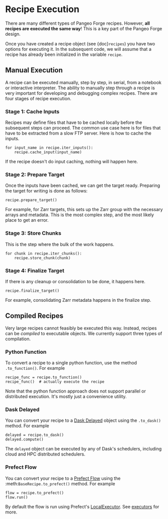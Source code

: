 # Recipe Execution

There are many different types of Pangeo Forge recipes.
However, **all recipes are executed the same way**!
This is a key part of the Pangeo Forge design.

Once you have created a recipe object (see {doc}`recipes`) you have two
options for executing it. In the subsequent code, we will assume that a
recipe has already been initialized in the variable `recipe`.

## Manual Execution

A recipe can be executed manually, step by step, in serial, from a notebook
or interactive interpreter. The ability to manually step through a recipe
is very important for developing and debugging complex recipes.
There are four stages of recipe execution.

### Stage 1: Cache Inputs

Recipes may define files that have to be cached locally before the subsequent
steps can proceed. The common use case here is for files that have to be
extracted from a slow FTP server. Here is how to cache the inputs.

```{code-block} python
for input_name in recipe.iter_inputs():
    recipe.cache_input(input_name)
```

If the recipe doesn't do input caching, nothing will happen here.

### Stage 2: Prepare Target

Once the inputs have been cached, we can get the target ready.
Preparing the target for writing is done as follows:

```{code-block} python
recipe.prepare_target()
```

For example, for Zarr targets, this sets up the Zarr group with the necessary
arrays and metadata.
This is the most complex step, and the most likely place to get an error.

### Stage 3: Store Chunks

This is the step where the bulk of the work happens.

```{code-block} python
for chunk in recipe.iter_chunks():
    recipe.store_chunk(chunk)
```

### Stage 4: Finalize Target

If there is any cleanup or consolidation to be done, it happens here.

```{code-block} python
recipe.finalize_target()
```

For example, consolidating Zarr metadata happens in the finalize step.

## Compiled Recipes

Very large recipes cannot feasibly be executed this way.
Instead, recipes can be _compiled_ to executable objects.
We currently support three types of compilation.

### Python Function

To convert a recipe to a single python function, use the method `.to_function()`.
For example

```{code-block} python
recipe_func = recipe.to_function()
recipe_func()  # actually execute the recipe
```

Note that the python function approach does not support parallel or distributed execution.
It's mostly just a convenience utility.


### Dask Delayed

You can convert your recipe to a [Dask Delayed](https://docs.dask.org/en/latest/delayed.html)
object using the `.to_dask()` method. For example

```{code-block} python
delayed = recipe.to_dask()
delayed.compute()
```

The `delayed` object can be executed by any of Dask's schedulers, including
cloud and HPC distributed schedulers.

### Prefect Flow

You can convert your recipe to a [Prefect Flow](https://docs.prefect.io/core/concepts/flows.html) using
the :meth:`BaseRecipe.to_prefect()` method. For example

```{code-block} python
flow = recipe.to_prefect()
flow.run()
```

By default the flow is run using Prefect's [LocalExecutor](https://docs.prefect.io/orchestration/flow_config/executors.html#localexecutor). See [executors](https://docs.prefect.io/orchestration/flow_config/executors.html) for more.
